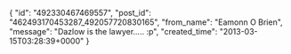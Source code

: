  {
   "id": "492330467469557",
   "post_id": "462493170453287_492057720830165",
   "from_name": "Eamonn O Brien",
   "message": "Dazlow is the lawyer..... :p",
   "created_time": "2013-03-15T03:28:39+0000"
 }
